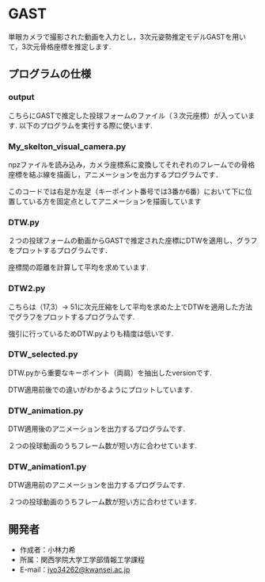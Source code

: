 
# GAST
単眼カメラで撮影された動画を入力とし，3次元姿勢推定モデルGASTを用いて，3次元骨格座標を推定します.

## プログラムの仕様

### output
こちらにGASTで推定した投球フォームのファイル（３次元座標）が入っています.
以下のプログラムを実行する際に使います.


### My_skelton_visual_camera.py
npzファイルを読み込み，カメラ座標系に変換してそれぞれのフレームでの骨格座標を結ぶ線を描画し，アニメーションを出力するプログラムです．

このコードでは右足か左足（キーポイント番号では3番か6番）において下に位置している方を固定点としてアニメーションを描画しています

### DTW.py
２つの投球フォームの動画からGASTで推定された座標にDTWを適用し、グラフをプロットするプログラムです．

座標間の距離を計算して平均を求めています.

### DTW2.py
こちらは（17,3）-> 51に次元圧縮をして平均を求めた上でDTWを適用した方法でグラフをプロットするプログラムです.

強引に行っているためDTW.pyよりも精度は低いです.

### DTW_selected.py
DTW.pyから重要なキーポイント（両肩）を抽出したversionです.

DTW適用前後での違いがわかるようにプロットしています.


### DTW_animation.py
DTW適用後のアニメーションを出力するプログラムです.

２つの投球動画のうちフレーム数が短い方に合わせています.


### DTW_animation1.py
DTW適用前のアニメーションを出力するプログラムです.

２つの投球動画のうちフレーム数が短い方に合わせています.




## 開発者
 
* 作成者：小林力希
* 所属：関西学院大学工学部情報工学課程
* E-mail：iyo34262@kwansei.ac.jp
 
